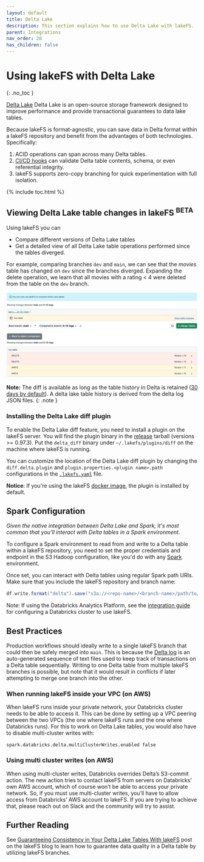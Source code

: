 ```yaml
---
layout: default
title: Delta Lake
description: This section explains how to use Delta Lake with lakeFS.
parent: Integrations
nav_order: 20
has_children: false
---
```


# Using lakeFS with Delta Lake
{: .no_toc }

[Delta Lake](https://delta.io/) Delta Lake is an open-source storage framework designed to improve performance and provide transactional guarantees to data lake tables.

Because lakeFS is format-agnostic, you can save data in Delta format within a lakeFS repository and benefit from the advantages of both technologies.  Specifically:

1. ACID operations can span across many Delta tables.
2. [CI/CD hooks](../use_cases/cicd_for_data.md#using-hooks-as-data-quality-gates) can validate Delta table contents, schema, or even referential integrity.
3. lakeFS supports zero-copy branching for quick experimentation with full isolation.

{% include toc.html %}

## Viewing Delta Lake table changes in lakeFS <sup>BETA</sup>

Using lakeFS you can
* Compare different versions of Delta Lake tables
* Get a detailed view of all Delta Lake table operations performed since the tables diverged.

For example, comparing branches `dev` and `main`, we can see that the _movies_ table has changed on `dev` since the branches diverged.
Expanding the delete operation, we learn that all movies with a rating < 4 were deleted from the table on the `dev` branch.

![movies_table_changed.png](../assets/img/delta-diff-table-icon.png)
![movies_table_operations.png](../assets/img/delta-diff-operations.png)

**Note:**
The diff is available as long as the table history in Delta is retained ([30 days by default](https://docs.databricks.com/delta/history.html#configure-data-retention-for-time-travel)). A delta lake table history is derived from the delta log JSON files.
{: .note }

### Installing the Delta Lake diff plugin

To enable the Delta Lake diff feature, you need to install a plugin on the lakeFS server. You will find the plugin binary in the
[release](https://github.com/treeverse/lakeFS/releases/latest) tarball (versions >= 0.97.3).
Put the `delta_diff` binary under `~/.lakefs/plugins/diff` on the machine where lakeFS is running. 

You can customize the location of the Delta Lake diff plugin by changing the `diff.delta.plugin` and 
`plugin.properties.<plugin name>.path` configurations in the [`.lakefs.yaml`](../reference/configuration.html#plugins) file.

**Notice**: If you're using the lakeFS [docker image](../quickstart/run.md#running-locally-with-docker), the plugin is installed by default.

## Spark Configuration

_Given the native integration between Delta Lake and Spark, it's most common that you'll interact with Delta tables in a Spark environment._

To configure a Spark environment to read from and write to a Delta table within a lakeFS repository, you need to set the proper credentials and endpoint in the S3 Hadoop configuration, like you'd do with any [Spark](./spark.md) environment.

Once set, you can interact with Delta tables using regular Spark path URIs. Make sure that you include the lakeFS repository and branch name:

```scala
df.write.format("delta").save("s3a://<repo-name>/<branch-name>/path/to/delta-table")
```

Note: If using the Databricks Analytics Platform, see the [integration guide](./spark.md#installation) for configuring a Databricks cluster to use lakeFS.

## Best Practices

Production workflows should ideally write to a single lakeFS branch that could then be safely merged into `main`. This is because the [Delta log](https://databricks.com/blog/2019/08/21/diving-into-delta-lake-unpacking-the-transaction-log.html) is an auto-generated sequence of text files used to keep track of transactions on a Delta table sequentially. Writing to one Delta table from multiple lakeFS branches is possible, but note that it would result in conflicts if later attempting to merge one branch into the other.

### When running lakeFS inside your VPC (on AWS)

When lakeFS runs inside your private network, your Databricks cluster needs to be able to access it. 
This can be done by setting up a VPC peering between the two VPCs 
(the one where lakeFS runs and the one where Databricks runs). For this to work on Delta Lake tables, you would also have to disable multi-cluster writes with:

```
spark.databricks.delta.multiClusterWrites.enabled false
```

### Using multi cluster writes (on AWS)

When using multi-cluster writes, Databricks overrides Delta’s S3-commit action. 
The new action tries to contact lakeFS from servers on Databricks’ own AWS account, which of course won’t be able to access your private network. 
So, if you must use multi-cluster writes, you’ll have to allow access from Databricks’ AWS account to lakeFS. 
If you are trying to achieve that, please reach out on Slack and the community will try to assist.

## Further Reading

See [Guaranteeing Consistency in Your Delta Lake Tables With lakeFS](https://lakefs.io/guarantee-consistency-in-your-delta-lake-tables-with-lakefs/) post on the lakeFS blog to learn how to 
guarantee data quality in a Delta table by utilizing lakeFS branches.
